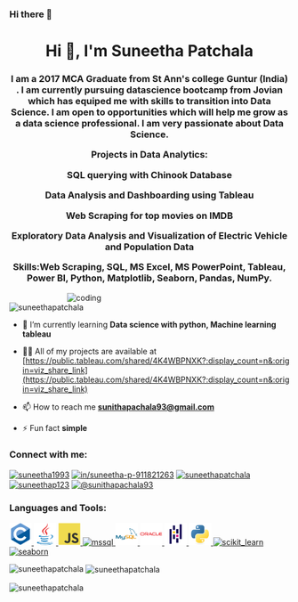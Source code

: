 ### Hi there 👋
<h1 align="center">Hi 👋, I'm Suneetha Patchala</h1>
<h3 align="center">I am a 2017 MCA Graduate from St Ann's college  Guntur (India) . I  am currently pursuing datascience bootcamp from Jovian which has equiped me with  skills to transition into Data Science. I am open to opportunities which will help me grow as a data science professional. I am very passionate about Data Science.



Projects in Data Analytics:

SQL querying with Chinook Database

Data Analysis and Dashboarding using Tableau

Web Scraping for top movies on IMDB

Exploratory Data Analysis and Visualization of Electric Vehicle and Population Data

  
  
  Skills:Web Scraping, SQL, MS Excel, MS PowerPoint, Tableau, Power BI, Python, Matplotlib, Seaborn, Pandas, NumPy.
</h3>
<img align="right" alt="coding" width="400"src="https://camo.githubusercontent.com/cae12fddd9d6982901d82580bdf321d81fb299141098ca1c2d4891870827bf17/68747470733a2f2f6d69726f2e6d656469756d2e636f6d2f6d61782f313336302f302a37513379765349765f7430696f4a2d5a2e676966">

<p align="left"> <img src="https://komarev.com/ghpvc/?username=suneethapatchala&label=Profile%20views&color=0e75b6&style=flat" alt="suneethapatchala" /> </p>

- 🌱 I’m currently learning **Data science with python, Machine learning tableau**

- 👨‍💻 All of my projects are available at [https://public.tableau.com/shared/4K4WBPNXK?:display_count=n&:origin=viz_share_link](https://public.tableau.com/shared/4K4WBPNXK?:display_count=n&:origin=viz_share_link)

- 📫 How to reach me **sunithapachala93@gmail.com**

- ⚡ Fun fact **simple**

<h3 align="left">Connect with me:</h3>
<p align="left">
<a href="https://twitter.com/suneetha1993" target="blank"><img align="center" src="https://raw.githubusercontent.com/rahuldkjain/github-profile-readme-generator/master/src/images/icons/Social/twitter.svg" alt="suneetha1993" height="30" width="40" /></a>
<a href="https://linkedin.com/in/in/suneetha-p-911821263" target="blank"><img align="center" src="https://raw.githubusercontent.com/rahuldkjain/github-profile-readme-generator/master/src/images/icons/Social/linked-in-alt.svg" alt="in/suneetha-p-911821263" height="30" width="40" /></a>
<a href="https://kaggle.com/suneethapatchala" target="blank"><img align="center" src="https://raw.githubusercontent.com/rahuldkjain/github-profile-readme-generator/master/src/images/icons/Social/kaggle.svg" alt="suneethapatchala" height="30" width="40" /></a>
<a href="https://fb.com/suneethap123" target="blank"><img align="center" src="https://raw.githubusercontent.com/rahuldkjain/github-profile-readme-generator/master/src/images/icons/Social/facebook.svg" alt="suneethap123" height="30" width="40" /></a>
<a href="https://medium.com/@sunithapachala93" target="blank"><img align="center" src="https://raw.githubusercontent.com/rahuldkjain/github-profile-readme-generator/master/src/images/icons/Social/medium.svg" alt="@sunithapachala93" height="30" width="40" /></a>
</p>

<h3 align="left">Languages and Tools:</h3>
<p align="left"> <a href="https://www.cprogramming.com/" target="_blank" rel="noreferrer"> <img src="https://raw.githubusercontent.com/devicons/devicon/master/icons/c/c-original.svg" alt="c" width="40" height="40"/> </a> <a href="https://www.java.com" target="_blank" rel="noreferrer"> <img src="https://raw.githubusercontent.com/devicons/devicon/master/icons/java/java-original.svg" alt="java" width="40" height="40"/> </a> <a href="https://developer.mozilla.org/en-US/docs/Web/JavaScript" target="_blank" rel="noreferrer"> <img src="https://raw.githubusercontent.com/devicons/devicon/master/icons/javascript/javascript-original.svg" alt="javascript" width="40" height="40"/> </a> <a href="https://www.microsoft.com/en-us/sql-server" target="_blank" rel="noreferrer"> <img src="https://www.svgrepo.com/show/303229/microsoft-sql-server-logo.svg" alt="mssql" width="40" height="40"/> </a> <a href="https://www.mysql.com/" target="_blank" rel="noreferrer"> <img src="https://raw.githubusercontent.com/devicons/devicon/master/icons/mysql/mysql-original-wordmark.svg" alt="mysql" width="40" height="40"/> </a> <a href="https://www.oracle.com/" target="_blank" rel="noreferrer"> <img src="https://raw.githubusercontent.com/devicons/devicon/master/icons/oracle/oracle-original.svg" alt="oracle" width="40" height="40"/> </a> <a href="https://pandas.pydata.org/" target="_blank" rel="noreferrer"> <img src="https://raw.githubusercontent.com/devicons/devicon/2ae2a900d2f041da66e950e4d48052658d850630/icons/pandas/pandas-original.svg" alt="pandas" width="40" height="40"/> </a> <a href="https://www.python.org" target="_blank" rel="noreferrer"> <img src="https://raw.githubusercontent.com/devicons/devicon/master/icons/python/python-original.svg" alt="python" width="40" height="40"/> </a> <a href="https://scikit-learn.org/" target="_blank" rel="noreferrer"> <img src="https://upload.wikimedia.org/wikipedia/commons/0/05/Scikit_learn_logo_small.svg" alt="scikit_learn" width="40" height="40"/> </a> <a href="https://seaborn.pydata.org/" target="_blank" rel="noreferrer"> <img src="https://seaborn.pydata.org/_images/logo-mark-lightbg.svg" alt="seaborn" width="40" height="40"/> </a> </p>

<p><img align="left" src="https://github-readme-stats.vercel.app/api/top-langs?username=suneethapatchala&show_icons=true&locale=en&layout=compact" alt="suneethapatchala" /></p>

<p>&nbsp;<img align="center" src="https://github-readme-stats.vercel.app/api?username=suneethapatchala&show_icons=true&locale=en" alt="suneethapatchala" /></p>

<p><img align="center" src="https://github-readme-streak-stats.herokuapp.com/?user=suneethapatchala&" alt="suneethapatchala" /></p>
